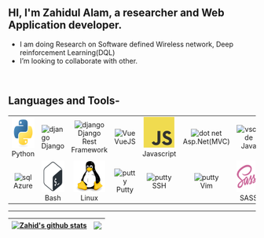 ## HI, I'm Zahidul Alam, a researcher and Web Application developer.
- I am doing Research on Software defined Wireless network, Deep reinforcement Learning(DQL)
- I’m looking to collaborate with other.

<!--END -->

<br/>

<h2> Languages and Tools- </h2>

 <table>
   <tr>
      <td>
        <img alt="python" height=64px src="https://raw.githubusercontent.com/devicons/devicon/master/icons/python/python-original.svg">
        <br> Python
     </td>
     <td>
      <img alt="django" height=64px src="https://cdn.worldvectorlogo.com/logos/django.svg">
       <br> Django 
     </td>
     <td align="center">
       <img alt="django" height=64px src="https://storage.googleapis.com/cw-p1w5jpim0sdhkccw8gr/media/blog-images/drf-logo2.png">
       <br> Django Rest Framework
     </td>
     <td align="center">
       <img alt="Vue" height=64px src="https://github.com/mypersonalcodes/devicon/blob/master/icons/vuejs/vuejs-original.svg">
       <br> VueJS
     </td> 
      <td align="center">
      <img alt="javascript" height=64px src="https://raw.githubusercontent.com/devicons/devicon/master/icons/javascript/javascript-original.svg">
      <br>Javascript
    </td>
     <td align="center">
       <img alt="dot net" height=64px src="https://github.com/mypersonalcodes/devicon/blob/master/icons/dot-net/dot-net-original.svg">
       <br> Asp.Net(MVC)
     </td> 
     <td align="center">
       <img alt="vscode" height=64px src="https://github.com/mypersonalcodes/devicon/blob/master/icons/java/java-original.svg">
       <br> Java
     </td> 
     <td align="center">
      <img alt="nginx" height=64px src="https://github.com/mypersonalcodes/devicon/blob/master/icons/nginx/nginx-original.svg">
      <br>Nginx
    </td>  
    <td align="center">
       <img alt="Mysql" height=64px src="https://github.com/devicons/devicon/blob/master/icons/mysql/mysql-original.svg">
       <br> MySQL
     </td> 
      <td align="center">
       <img alt="sqllite" height=64px src="https://upload.wikimedia.org/wikipedia/commons/thumb/9/97/Sqlite-square-icon.svg/2048px-Sqlite-square-icon.svg.png">
       <br> SQLite
     </td> 
    <td align="center">
     <img alt="GCP" height=64px src="https://github.com/mypersonalcodes/devicon/blob/master/icons/googlecloud/googlecloud-original.svg">
      <br> GCP
     </td> 
   </tr>
   <tr>
    <td align="center">
       <img alt="sql" height=64px src="https://github.com/mypersonalcodes/devicon/blob/master/icons/azure/azure-original.svg">
       <br> Azure
    </td>
    <td align="center">
       <img alt="bash" height=64px src="https://github.com/devicons/devicon/blob/master/icons/bash/bash-plain.svg">
       <br> Bash
    </td>
    <td align="center">
       <img alt="linux" height=64px src="https://github.com/devicons/devicon/blob/master/icons/linux/linux-original.svg">
       <br> Linux
    </td>
   <td align="center">
       <img alt="putty" height=64px src="https://github.com/mypersonalcodes/devicon/blob/master/icons/putty/putty-original.svg">
       <br> Putty
    </td>
    <td align="center">
       <img alt="putty" height=64px src="https://github.com/mypersonalcodes/devicon/blob/master/icons/ssh/ssh-original.svg">
       <br> SSH
    </td>
      <td align="center">
       <img alt="putty" height=64px src="https://github.com/mypersonalcodes/devicon/blob/master/icons/vim/vim-original.svg">
       <br> Vim
     </td>
     <td align="center">
       <img alt="scss" height=64px src="https://github.com/devicons/devicon/blob/master/icons/sass/sass-original.svg">
       <br> SASS
     </td>
     <td align="center">
       <img alt="git" height=64px src="https://github.com/devicons/devicon/blob/master/icons/git/git-original.svg">
       <br> Git
     </td>
    <td align="center">
      <img alt="bootstrap" height=64px src="https://raw.githubusercontent.com/devicons/devicon/master/icons/bootstrap/bootstrap-plain.svg">
      <br>Bootstrap
    </td>
     <td align="center">
       <img alt="css" height=64px src= "https://github.com/devicons/devicon/blob/master/icons/css3/css3-plain.svg">
       <br> CSS
     </td>
     <td align="center">
       <img alt="html5" height=64px src="https://github.com/mypersonalcodes/devicon/blob/master/icons/csharp/csharp-original.svg">
       <br> C#
     </td> 
   </tr>

 </table>


<!-- 
<code><img height="20" src="https://cdn.jsdelivr.net/npm/simple-icons@v3/icons/django.svg"></code>
<code><img height="20" src="https://raw.githubusercontent.com/github/explore/80688e429a7d4ef2fca1e82350fe8e3517d3494d/topics/javascript/javascript.png"></code>
<code><img height="20" src="https://raw.githubusercontent.com/github/explore/80688e429a7d4ef2fca1e82350fe8e3517d3494d/topics/typescript/typescript.png"></code>
<code><img height="20" src="https://upload.wikimedia.org/wikipedia/commons/thumb/9/95/Vue.js_Logo_2.svg/512px-Vue.js_Logo_2.svg.png"></code>
<code><img height="20" src="https://alpha.net.bd/Content/img/hosting/slider/mvc.png"></code>
<code><img height="20" src="https://w7.pngwing.com/pngs/761/45/png-transparent-professional-python-programmer-computer-programming-android-android-blue-logo-computer-program.png"></code>
    -->

---

| <a href="https://github.com/ZAHID188/github-readme-stats"><img align="center" src="https://github-readme-stats.vercel.app/api?username=ZAHID188&show_icons=true&include_all_commits=true&theme=buefy&hide_border=true" alt="Zahid's github stats" /></a> | <a href="https://github.com/ZAHID188/github-readme-stats"><img align="center" src="https://github-readme-stats.vercel.app/api/top-langs/?username=ZAHID188&layout=compact&theme=buefy&hide_border=true" /></a> |
| ------------- | ------------- |








